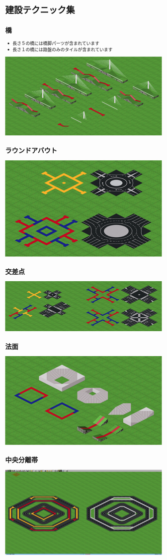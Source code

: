 # 建設テクニック集

## 橋

- 長さ５の橋には橋脚パーツが含まれています
- 長さ１の橋には路盤のみのタイルが含まれています

![thumbnail](./technique_bridge.png)

## ラウンドアバウト

![thumbnail](./technique_round_about.png)

## 交差点

![thumbnail](./technique_intersection.png)


## 法面

![thumbnail](./technique_embankment.png)


## 中央分離帯

![thumbnail](./technique_center_divider.png)

